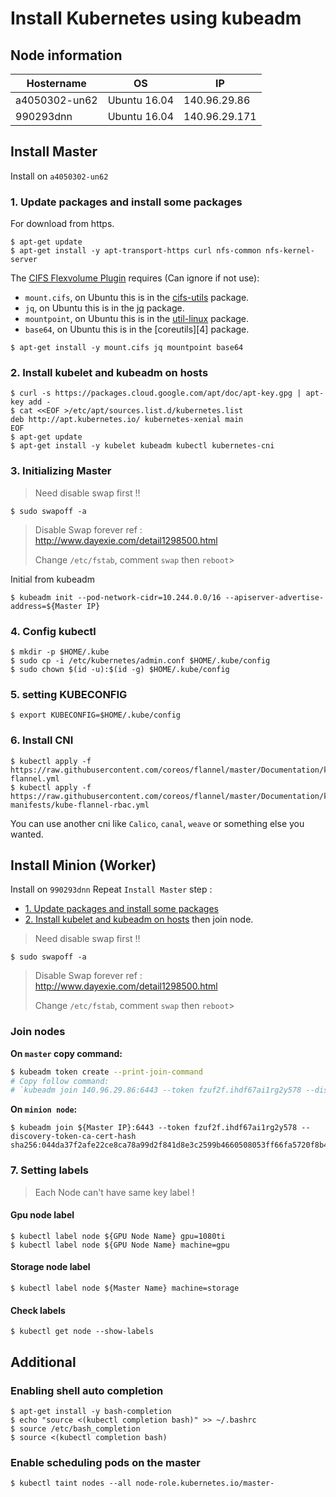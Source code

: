 # Install Kubernetes using kubeadm

## Node information
|Hostername|OS|IP|
| - | - | - |
|a4050302-un62|Ubuntu 16.04|140.96.29.86|
|990293dnn|Ubuntu 16.04|140.96.29.171|

## Install Master
Install on `a4050302-un62`

### 1. Update packages and install some packages
For download from https.
```shell
$ apt-get update
$ apt-get install -y apt-transport-https curl nfs-common nfs-kernel-server
```

The [CIFS Flexvolume Plugin][0] requires (Can ignore if not use):

* `mount.cifs`, on Ubuntu this is in the [cifs-utils][1] package.
* `jq`, on Ubuntu this is in the [jq][2] package.
* `mountpoint`, on Ubuntu this is in the [util-linux][3] package.
* `base64`, on Ubuntu this is in the [coreutils][4] package.

```shell
$ apt-get install -y mount.cifs jq mountpoint base64
```

### 2. Install kubelet and kubeadm on hosts

```shell
$ curl -s https://packages.cloud.google.com/apt/doc/apt-key.gpg | apt-key add -
$ cat <<EOF >/etc/apt/sources.list.d/kubernetes.list
deb http://apt.kubernetes.io/ kubernetes-xenial main
EOF
$ apt-get update
$ apt-get install -y kubelet kubeadm kubectl kubernetes-cni
```
### 3. Initializing Master

> Need disable swap first !!

```shell
$ sudo swapoff -a 
```
> Disable Swap forever
> ref : http://www.dayexie.com/detail1298500.html
> 
> Change `/etc/fstab`, comment `swap` then `reboot`>  

Initial from kubeadm
```shell
$ kubeadm init --pod-network-cidr=10.244.0.0/16 --apiserver-advertise-address=${Master IP}
```

### 4. Config kubectl
```shell
$ mkdir -p $HOME/.kube
$ sudo cp -i /etc/kubernetes/admin.conf $HOME/.kube/config
$ sudo chown $(id -u):$(id -g) $HOME/.kube/config
```

### 5. setting KUBECONFIG
```shell
$ export KUBECONFIG=$HOME/.kube/config
```

### 6. Install CNI

```shell
$ kubectl apply -f https://raw.githubusercontent.com/coreos/flannel/master/Documentation/kube-flannel.yml
$ kubectl apply -f https://raw.githubusercontent.com/coreos/flannel/master/Documentation/k8s-manifests/kube-flannel-rbac.yml
```
You can use another cni like `Calico`, `canal`, `weave` or something else you wanted.

## Install Minion (Worker)

Install on `990293dnn`
Repeat `Install Master` step :
- [1. Update packages and install some packages](#1-update-packages-and-install-some-packages)
- [2. Install kubelet and kubeadm on hosts](#2-install-kubelet-and-kubeadm-on-hosts) then join node.

> Need disable swap first !!

```shell
$ sudo swapoff -a 
```
> Disable Swap forever
> ref : http://www.dayexie.com/detail1298500.html
> 
> Change `/etc/fstab`, comment `swap` then `reboot`>  

### Join nodes

**On `master` copy command:**

```sh
$ kubeadm token create --print-join-command
# Copy follow command:
# `kubeadm join 140.96.29.86:6443 --token fzuf2f.ihdf67ai1rg2y578 --discovery-token-ca-cert-hash sha256:044da37f2afe22ce8ca78a99d2f841d8e3c2599b4660508053ff66fa5720f8b4`
```

**On `minion node`:**

```shell
$ kubeadm join ${Master IP}:6443 --token fzuf2f.ihdf67ai1rg2y578 --discovery-token-ca-cert-hash sha256:044da37f2afe22ce8ca78a99d2f841d8e3c2599b4660508053ff66fa5720f8b4
```

### 7. Setting labels

> Each Node can't have same key label !

#### Gpu node label

```shell
$ kubectl label node ${GPU Node Name} gpu=1080ti
$ kubectl label node ${GPU Node Name} machine=gpu
```

#### Storage node label

```shell
$ kubectl label node ${Master Name} machine=storage
```

#### Check labels

```shell
$ kubectl get node --show-labels
```

## Additional

### Enabling shell auto completion

```shell
$ apt-get install -y bash-completion
$ echo "source <(kubectl completion bash)" >> ~/.bashrc
$ source /etc/bash_completion
$ source <(kubectl completion bash)
```

### Enable scheduling pods on the master

```shell
$ kubectl taint nodes --all node-role.kubernetes.io/master-
```

<!-- ### Create Token for join node

```shell
$ kubeadm token create
$ kubeadm token list
```

### Get token ca cert hash

```shell
$ openssl x509 -pubkey -in /etc/kubernetes/pki/ca.crt | openssl rsa -pubin -outform der 2>/dev/null | openssl dgst -sha256 -hex | sed 's/^.* //'
``` -->

[0]: https://github.com/fstab/cifs
[1]: https://packages.ubuntu.com/bionic/cifs-utils
[2]: https://packages.ubuntu.com/bionic/jq
[3]: https://packages.ubuntu.com/bionic/util-linux